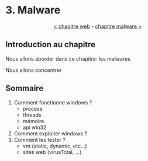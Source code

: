 # 3. Malware

<p align="center">
  <a href="../2-web/README.md">< chapitre web</a> - <a href="../4-malware/README.md">chapitre malware ></a>
</p>

## Introduction au chapitre

Nous allons aborder dans ce chapitre: les malwares

Nous allons concentrer

## Sommaire

1. Comment fonctionne windows ?
    - process
    - threads
    - mémoire
    - api win32
2. Comment exploiter windows ?
3. Comment les tester ?
    - vm (static, dynamic, etc…)
    - sites web (virusTotal, …)


<!-- 
TODO: 
    - low-level languages: assembleur, C (ou C++) 
    - privilege level

-->
